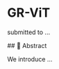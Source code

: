 # GR-ViT
<p style="text-align: justify;">
submitted to ...
</p>
## 🌟 Abstract
<p style="text-align: justify;">
We introduce ...
</p>

